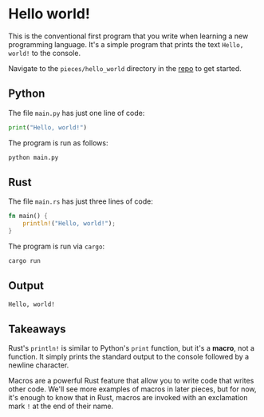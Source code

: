# Hello world!

This is the conventional first program that you write when learning a new programming language. It's a simple program that prints the text `Hello, world!` to the console.

Navigate to the `pieces/hello_world` directory in the [repo](https://github.com/thedataquarry/rustinpieces/tree/main/pieces/hello_world) to get started.

## Python

The file `main.py` has just one line of code:

```python
print("Hello, world!")
```

The program is run as follows:

```bash
python main.py
```

## Rust

The file `main.rs` has just three lines of code:

```rs
fn main() {
    println!("Hello, world!");
}
```

The program is run via `cargo`:

```bash
cargo run
```

## Output

```bash
Hello, world!
```

## Takeaways

Rust's `println!` is similar to Python's `print` function, but it's a **macro**, not a function. It simply prints the standard output to the console followed by a newline character.

Macros are a powerful Rust feature that allow you to write code that writes other code. We'll see more examples of macros in later pieces, but for now, it's enough to know that in Rust, macros are invoked with an exclamation mark `!` at the end of their name.
